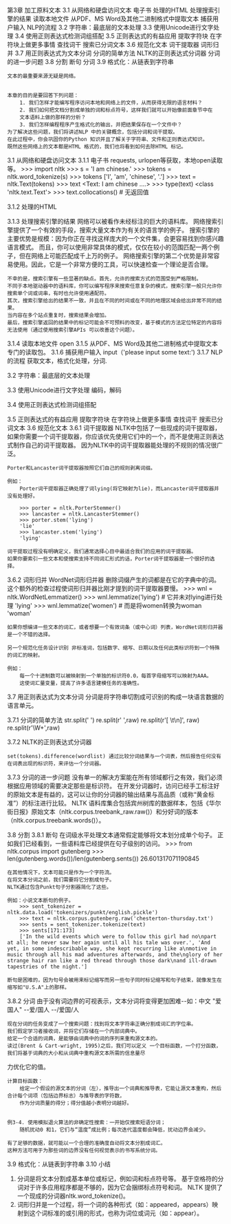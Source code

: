 第3章 加工原料文本
3.1 从网络和硬盘访问文本
    电子书
    处理的HTML
    处理搜索引擎的结果
    读取本地文件
    从PDF、MS Word及其他二进制格式中提取文本
    捕获用户输入
    NLP的流程
3.2 字符串：最底层的文本处理
3.3 使用Unicode进行文字处理
3.4 使用正则表达式检测词组搭配
3.5 正则表达式的有益应用
    提取字符块
    在字符块上做更多事情
    查找词干
    搜索已分词文本
3.6 规范化文本
    词干提取器
    词形归并
3.7 用正则表达式为文本分词
    分词的简单方法
    NLTK的正则表达式分词器
    分词的进一步问题
3.8 分割
    断句
    分词
3.9 格式化：从链表到字符串

    文本的最重要来源无疑是网络。


    本章的目的是要回答下列问题：
        1. 我们怎样才能编写程序访问本地和网络上的文件，从而获得无限的语言材料？
        2. 我们如何把文档分割成单独的词和标点符号，这样我们就可以开始像前面章节中在
        文本语料上做的那样的分析？
        3. 我们怎样编程程序产生格式化的输出，并把结果保存在一个文件中？
    为了解决这些问题，我们将讲述NLP 中的关键概念，包括分词和词干提取。
    在此过程中，你会巩固你的Python 知识并且了解关于字符串、文件和正则表达式知识。
    既然这些网络上的文本都是HTML 格式的，我们也将看到如何去除HTML 标记。

3.1 从网络和硬盘访问文本
3.1.1 电子书
    requests, urlopen等获取，本地open读取等。
        >>> import nltk
        >>> s = 'I am chinese.'
        >>> tokens = nltk.word_tokenize(s)
        >>> tokens
        ['I', 'am', 'chinese', '.']
        >>> text = nltk.Text(tokens)
        >>> text
        <Text: I am chinese ....>
        >>> type(text)
        <class 'nltk.text.Text'>
        >>> text.collocations()
        # 无返回值



3.1.2 处理的HTML

3.1.3 处理搜索引擎的结果
    网络可以被看作未经标注的巨大的语料库。
    网络搜索引擎提供了一个有效的手段，搜索大量文本作为有关的语言学的例子。
    搜索引擎的主要优势是规模：因为你正在寻找这样庞大的一个文件集，会更容易找到你感兴趣语言模式。
                          而且，你可以使用非常具体的模式，仅仅在较小的范围匹配一两个例子，但在网络上可能匹配成千上万的例子。
    网络搜索引擎的第二个优势是非常容易使用。因此，它是一个非常方便的工具，可以快速检查一个理论是否合理。

    不幸的是，搜索引擎有一些显著的缺点。首先，允许的搜索方式的范围受到严格限制。
    不同于本地驱动器中的语料库，你可以编写程序来搜索任意复杂的模式，搜索引擎一般只允许你搜索单个词或词串，有时也允许使用通配符。
    其次，搜索引擎给出的结果不一致，并且在不同的时间或在不同的地理区域会给出非常不同的结果。
    当内容在多个站点重复时，搜索结果会增加。
    最后，搜索引擎返回的结果中的标记可能会不可预料的改变，基于模式的方法定位特定的内容将无法使用（通过使用搜索引擎APIs 可以改善这个问题）。

3.1.4 读取本地文件
    open
3.1.5 从PDF、MS Word及其他二进制格式中提取文本
    专门的读取包。
3.1.6 捕获用户输入
    input（'please input some text:')
3.1.7 NLP的流程
     获取文本，格式化处理，分词.


3.2 字符串：最底层的文本处理

3.3 使用Unicode进行文字处理
    编码，解码

3.4 使用正则表达式检测词组搭配

3.5 正则表达式的有益应用
    提取字符块
    在字符块上做更多事情
    查找词干
    搜索已分词文本
3.6 规范化文本
3.6.1 词干提取器
    NLTK中包括了一些现成的词干提取器，如果你需要一个词干提取器，你应该优先使用它们中的一个，而不是使用正则表达式制作自己的词干提取器。
    因为NLTK中的词干提取器能处理的不规则的情况很广泛。

    Porter和Lancaster词干提取器按照它们自己的规则剥离词缀。

    例如：
        Porter词干提取器正确处理了词lying(将它映射为lie)，而Lancaster词干提取器并没有处理好。

        >>> porter = nltk.PorterStemmer()
        >>> lancaster = nltk.LancasterStemmer()
        >>> porter.stem('lying')
        'lie'
        >>> lancaster.stem('lying')
        'lying'

    词干提取过程没有明确定义，我们通常选择心目中最适合我们的应用的词干提取器。
    如果你要索引一些文本和使搜索支持不同词汇形式的话，Porter词干提取器是一个很好的选择。

3.6.2 词形归并
    WordNet词形归并器 删除词缀产生的词都是在它的字典中的词。
    这个额外的检查过程使词形归并器比刚才提到的词干提取器要慢。
        >>> wnl = nltk.WordNetLemmatizer()
        >>> wnl.lemmatize('lying')  # 它并未对lying进行处理
        'lying'
        >>> wnl.lemmatize('women')  # 而是将women转换为woman
        'woman'

    如果你想编译一些文本的词汇，或者想要一个有效词条（或中心词）列表，WordNet词形归并器是一个不错的选择。

    另一个规范化任务设计识别 非标准词，包括数字、缩写、日期以及任何此类标识符到一个特殊的词汇的映射。

    例如：
        每一个十进制数可以被映射到一个单独的标识符0.0，每首字母缩写可以映射为AAA。
        这使词汇量变量，提高了许多语言建模任务的准确性。

3.7 用正则表达式为文本分词
    分词是将字符串切割成可识别的构成一块语言数据的语言单元。



3.7.1 分词的简单方法
    str.split(' ')
    re.split(r' ',raw)
    re.split(r'[ \t\n]', raw)
    re.split(r'\W+',raw)

3.7.2 NLTK的正则表达式分词器

    set(tokens).difference(wordlist) 通过比较分词结果与一个词表，然后报告任何没有在词表出现的标识符，来评估一个分词器。

3.7.3 分词的进一步问题
    没有单一的解决方案能在所有领域都行之有效，我们必须根据应用领域的需要决定那些是标识符。
    在开发分词器时，访问已经手工标注好的原始文本是有益的，这可以让你的分词器的输出结果与高品质（或称“黄金标准”）的标注进行比较。
    NLTK 语料库集合包括宾州树库的数据样本，包括《华尔街日报》原始文本（nltk.corpus.treebank_raw.raw()）和分好词的版本（nltk.corpus.treebank.words()）。

3.8 分割
3.8.1 断句
    在词级水平处理文本通常假定能够将文本划分成单个句子。
    正如我们已经看到，一些语料库已经提供在句子级别的访问。
        >>> from nltk.corpus import gutenberg
        >>> len(gutenberg.words())/len(gutenberg.sents())
        26.601317071190845

    在其他情况下，文本可能只是作为一个字符流。
    在将文本分词之前，我们需要将它分割成句子。
    NLTK通过包含Punkt句子分割器简化了这些。

    例如：小说文本断句的例子。
        >>> sent_tokenizer = nltk.data.load('tokenizers/punkt/english.pickle')
        >>> text = nltk.corpus.gutenberg.raw('chesterton-thursday.txt')
        >>> sents = sent_tokenizer.tokenize(text)
        >>> sents[171:173]
        ['In the wild events which were to follow this girl had no\npart at all; he never saw her again until all his tale was over.', 'And yet, in some indescribable way, she kept recurring like a\nmotive in music through all his mad adventures afterwards, and the\nglory of her strange hair ran like a red thread through those dark\nand ill-drawn tapestries of the night.']

    断句是困难的，因为句号会被用来标记缩写而另一些句子同时标记缩写和句子结束，就像发生在缩写如"U.S.A"上的那样。



3.8.2 分词
    由于没有词边界的可视表示，文本分词将变得更加困难--如：中文
    "爱国人" --爱/国人 --/爱国/人


    现在分词的任务变成了一个搜索问题：找到将文本字符串正确分割成词汇的字位串。
    我们假定学习者接收词，并将它们存储在一个内部词典中。
    给定一个合适的词典，是能够由词典中的词的序列来重构源文本的。
    读过(Brent & Cart-wright, 1995)之后，我们可以定义 一个目标函数，一个打分函数，我们将基于词典的大小和从词典中重构源文本所需的信息量尽
力优化它的值。

    计算目标函数：
        给定一个假设的源文本的分词（左），推导出一个词典和推导表，它能让源文本重构，然后合计每个词项（包括边界标志）与推导表的字符数，
        作为分词质量的得分；得分值越小表明分词越好。


    例3-4. 使用模拟退火算法的非确定性搜索：一开始仅搜索短语分词；
        随机扰动0 和1，它们与“温度”成比例；每次迭代温度都会降低，扰动边界会减少。

    有了足够的数据，就可能以一个合理的准确度自动将文本分割成词汇。
    这种方法可用于为那些词的边界没有任何视觉表示的书写系统分词。


3.9 格式化：从链表到字符串
3.10 小结
1. 分词是将文本分割成基本单位或标记，例如词和标点符号等。
   基于空格符的分词对于许多应用程序都是不够的，因为它会捆绑标点符号和词。
   NLTK 提供了一个现成的分词器nltk.word_tokenize()。
2. 词形归并是一个过程，将一个词的各种形式（如：appeared，appears）映射到这个词标准的或引用的形式，也称为词位或词元（如：appear）。